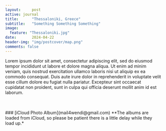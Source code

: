 ```yaml
---
layout:     post
active: journal
title:      "Thessaloniki, Greece"
subtitle:   "Something Something Something"
image:
  feature: "Thessaloniki.jpg"
date:       2024-04-22
header-img: "img/postcover/map.png"
comments: false
---
```


Lorem ipsum dolor sit amet, consectetur adipiscing elit, sed do eiusmod tempor incididunt ut labore et dolore magna aliqua. Ut enim ad minim veniam, quis nostrud exercitation ullamco laboris nisi ut aliquip ex ea commodo consequat. Duis aute irure dolor in reprehenderit in voluptate velit esse cillum dolore eu fugiat nulla pariatur. Excepteur sint occaecat cupidatat non proident, sunt in culpa qui officia deserunt mollit anim id est laborum.

<br>
<br>
### [iCloud Photo Album](mail4wendi@gmail.com) 
**The albums are loaded from iCloud, so please be patient there is a little delay while they load up.*
